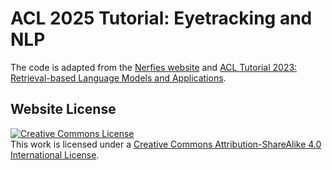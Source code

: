 # ACL 2025 Tutorial: Eyetracking and NLP

The code is adapted from the [Nerfies website](https://nerfies.github.io) and [ACL Tutorial 2023: Retrieval-based Language Models and Applications](https://acl2023-retrieval-lm.github.io/).


## Website License
<a rel="license" href="http://creativecommons.org/licenses/by-sa/4.0/"><img alt="Creative Commons License" style="border-width:0" src="https://i.creativecommons.org/l/by-sa/4.0/88x31.png" /></a><br />This work is licensed under a <a rel="license" href="http://creativecommons.org/licenses/by-sa/4.0/">Creative Commons Attribution-ShareAlike 4.0 International License</a>.
